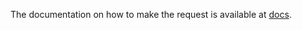 The documentation on how to make the request is available at [docs](https://documenter.getpostman.com/view/14584052/TzCHBVW7).
